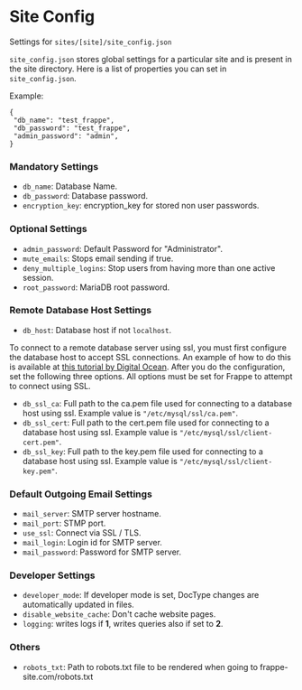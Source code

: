 <!-- add-breadcrumbs -->
# Site Config

Settings for `sites/[site]/site_config.json`

`site_config.json` stores global settings for a particular site and is present in the site directory. Here is a list of properties you can set in `site_config.json`.

Example:

    {
     "db_name": "test_frappe",
     "db_password": "test_frappe",
     "admin_password": "admin",
    }

### Mandatory Settings

- `db_name`: Database Name.
- `db_password`: Database password.
- `encryption_key`: encryption_key for stored non user passwords.

### Optional Settings

- `admin_password`: Default Password for "Administrator".
- `mute_emails`: Stops email sending if true.
- `deny_multiple_logins`: Stop users from having more than one active session.
- `root_password`: MariaDB root password.

### Remote Database Host Settings
- `db_host`: Database host if not `localhost`.

To connect to a remote database server using ssl, you must first configure the database host to accept SSL connections. An example of how to do this is available at [this tutorial by Digital Ocean](https://www.digitalocean.com/community/tutorials/how-to-configure-ssl-tls-for-mysql-on-ubuntu-16-04). After you do the configuration, set the following three options. All options must be set for Frappe to attempt to connect using SSL.

- `db_ssl_ca`: Full path to the ca.pem file used for connecting to a database host using ssl. Example value is `"/etc/mysql/ssl/ca.pem"`.
- `db_ssl_cert`: Full path to the cert.pem file used for connecting to a database host using ssl. Example value is `"/etc/mysql/ssl/client-cert.pem"`.
- `db_ssl_key`: Full path to the key.pem file used for connecting to a database host using ssl. Example value is `"/etc/mysql/ssl/client-key.pem"`.

### Default Outgoing Email Settings

- `mail_server`: SMTP server hostname.
- `mail_port`: STMP port.
- `use_ssl`: Connect via SSL / TLS.
- `mail_login`: Login id for SMTP server.
- `mail_password`: Password for SMTP server.

### Developer Settings

- `developer_mode`: If developer mode is set, DocType changes are automatically updated in files.
- `disable_website_cache`: Don't cache website pages.
- `logging`: writes logs if **1**, writes queries also if set to **2**.

### Others

- `robots_txt`: Path to robots.txt file to be rendered when going to frappe-site.com/robots.txt
